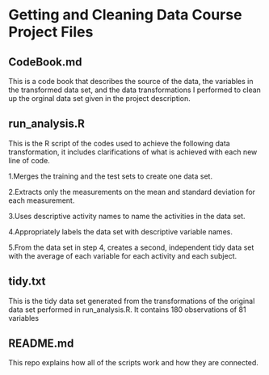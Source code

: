 # Getting and Cleaning Data Course Project Files

## CodeBook.md

This is a code book that describes the source of the data, the variables in the transformed data set, and the data transformations I performed to clean up the orginal data set given in the project description. 

## run_analysis.R 

This is the R script of the codes used to achieve the following data transformation, it includes clarifications of what is achieved with each new line of code. 

1.Merges the training and the test sets to create one data set.

2.Extracts only the measurements on the mean and standard deviation for each measurement.

3.Uses descriptive activity names to name the activities in the data set.

4.Appropriately labels the data set with descriptive variable names.

5.From the data set in step 4, creates a second, independent tidy data set with the average of each variable for each activity and each subject.

## tidy.txt

This is the tidy data set generated from the transformations of the original data set performed in run_analysis.R. It contains 180 observations of 81 variables 

## README.md 

This repo explains how all of the scripts work and how they are connected.

